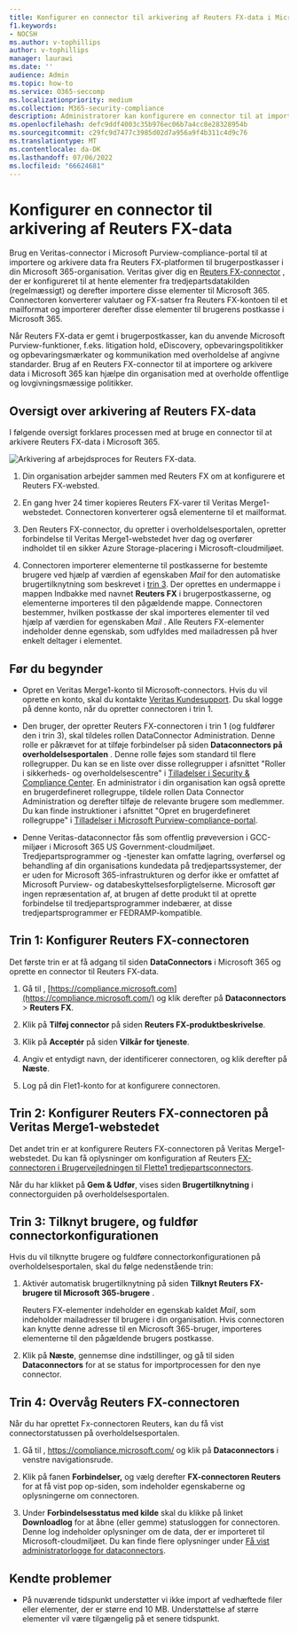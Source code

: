 ```yaml
---
title: Konfigurer en connector til arkivering af Reuters FX-data i Microsoft 365
f1.keywords:
- NOCSH
ms.author: v-tophillips
author: v-tophillips
manager: laurawi
ms.date: ''
audience: Admin
ms.topic: how-to
ms.service: O365-seccomp
ms.localizationpriority: medium
ms.collection: M365-security-compliance
description: Administratorer kan konfigurere en connector til at importere og arkivere Reuters FX-data fra Veritas til Microsoft 365. Med denne connector kan du arkivere data fra tredjepartsdatakilder i Microsoft 365. Når du har arkiveret disse data, kan du bruge funktioner til overholdelse af angivne standarder, f.eks. juridisk bevarelse, indholdssøgning og opbevaringspolitikker til at administrere tredjepartsdata.
ms.openlocfilehash: defc9ddf4003c35b976ec06b7a4cc8e28328954b
ms.sourcegitcommit: c29fc9d7477c3985d02d7a956a9f4b311c4d9c76
ms.translationtype: MT
ms.contentlocale: da-DK
ms.lasthandoff: 07/06/2022
ms.locfileid: "66624681"
---
```

# <a name="set-up-a-connector-to-archive-reuters-fx-data"></a>Konfigurer en connector til arkivering af Reuters FX-data

Brug en Veritas-connector i Microsoft Purview-compliance-portal til at importere og arkivere data fra Reuters FX-platformen til brugerpostkasser i din Microsoft 365-organisation. Veritas giver dig en [Reuters FX-connector](https://globanet.com/reuters-fx/) , der er konfigureret til at hente elementer fra tredjepartsdatakilden (regelmæssigt) og derefter importere disse elementer til Microsoft 365. Connectoren konverterer valutaer og FX-satser fra Reuters FX-kontoen til et mailformat og importerer derefter disse elementer til brugerens postkasse i Microsoft 365.

Når Reuters FX-data er gemt i brugerpostkasser, kan du anvende Microsoft Purview-funktioner, f.eks. litigation hold, eDiscovery, opbevaringspolitikker og opbevaringsmærkater og kommunikation med overholdelse af angivne standarder. Brug af en Reuters FX-connector til at importere og arkivere data i Microsoft 365 kan hjælpe din organisation med at overholde offentlige og lovgivningsmæssige politikker.

## <a name="overview-of-archiving-reuters-fx-data"></a>Oversigt over arkivering af Reuters FX-data

I følgende oversigt forklares processen med at bruge en connector til at arkivere Reuters FX-data i Microsoft 365.

![Arkivering af arbejdsproces for Reuters FX-data.](../media/ReutersFXConnectorWorkflow.png)

1. Din organisation arbejder sammen med Reuters FX om at konfigurere et Reuters FX-websted.

2. En gang hver 24 timer kopieres Reuters FX-varer til Veritas Merge1-webstedet. Connectoren konverterer også elementerne til et mailformat.

3. Den Reuters FX-connector, du opretter i overholdelsesportalen, opretter forbindelse til Veritas Merge1-webstedet hver dag og overfører indholdet til en sikker Azure Storage-placering i Microsoft-cloudmiljøet.

4. Connectoren importerer elementerne til postkasserne for bestemte brugere ved hjælp af værdien af egenskaben *Mail* for den automatiske brugertilknytning som beskrevet i [trin 3](#step-3-map-users-and-complete-the-connector-setup). Der oprettes en undermappe i mappen Indbakke med navnet **Reuters FX** i brugerpostkasserne, og elementerne importeres til den pågældende mappe. Connectoren bestemmer, hvilken postkasse der skal importeres elementer til ved hjælp af værdien for egenskaben *Mail* . Alle Reuters FX-elementer indeholder denne egenskab, som udfyldes med mailadressen på hver enkelt deltager i elementet.

## <a name="before-you-begin"></a>Før du begynder

- Opret en Veritas Merge1-konto til Microsoft-connectors. Hvis du vil oprette en konto, skal du kontakte [Veritas Kundesupport](https://globanet.com/contact-us). Du skal logge på denne konto, når du opretter connectoren i trin 1.

- Den bruger, der opretter Reuters FX-connectoren i trin 1 (og fuldfører den i trin 3), skal tildeles rollen DataConnector Administration. Denne rolle er påkrævet for at tilføje forbindelser på siden **Dataconnectors på overholdelsesportalen** . Denne rolle føjes som standard til flere rollegrupper. Du kan se en liste over disse rollegrupper i afsnittet "Roller i sikkerheds- og overholdelsescentre" i [Tilladelser i Security & Compliance Center](../security/office-365-security/permissions-in-the-security-and-compliance-center.md#roles-in-the-security--compliance-center). En administrator i din organisation kan også oprette en brugerdefineret rollegruppe, tildele rollen Data Connector Administration og derefter tilføje de relevante brugere som medlemmer. Du kan finde instruktioner i afsnittet "Opret en brugerdefineret rollegruppe" i [Tilladelser i Microsoft Purview-compliance-portal](microsoft-365-compliance-center-permissions.md#create-a-custom-role-group).

- Denne Veritas-dataconnector fås som offentlig prøveversion i GCC-miljøer i Microsoft 365 US Government-cloudmiljøet. Tredjepartsprogrammer og -tjenester kan omfatte lagring, overførsel og behandling af din organisations kundedata på tredjepartssystemer, der er uden for Microsoft 365-infrastrukturen og derfor ikke er omfattet af Microsoft Purview- og databeskyttelsesforpligtelserne. Microsoft gør ingen repræsentation af, at brugen af dette produkt til at oprette forbindelse til tredjepartsprogrammer indebærer, at disse tredjepartsprogrammer er FEDRAMP-kompatible.

## <a name="step-1-set-up-the-reuters-fx-connector"></a>Trin 1: Konfigurer Reuters FX-connectoren

Det første trin er at få adgang til siden **DataConnectors** i Microsoft 365 og oprette en connector til Reuters FX-data.

1. Gå til , [https://compliance.microsoft.com](https://compliance.microsoft.com/) og klik derefter på **Dataconnectors** > **Reuters FX**.

2. Klik på **Tilføj connector** på siden **Reuters FX-produktbeskrivelse**.

3. Klik på **Acceptér** på siden **Vilkår for tjeneste**.

4. Angiv et entydigt navn, der identificerer connectoren, og klik derefter på **Næste**.

5. Log på din Flet1-konto for at konfigurere connectoren.

## <a name="step-2-configure-the-reuters-fx-connector-on-the-veritas-merge1-site"></a>Trin 2: Konfigurer Reuters FX-connectoren på Veritas Merge1-webstedet

Det andet trin er at konfigurere Reuters FX-connectoren på Veritas Merge1-webstedet. Du kan få oplysninger om konfiguration af Reuters [FX-connectoren i Brugervejledningen til Flette1 tredjepartsconnectors](https://docs.ms.merge1.globanetportal.com/Merge1%20Third-Party%20Connectors%20Reuters%20FX%20User%20Guide%20.pdf).

Når du har klikket på **Gem & Udfør**, vises siden **Brugertilknytning** i connectorguiden på overholdelsesportalen.

## <a name="step-3-map-users-and-complete-the-connector-setup"></a>Trin 3: Tilknyt brugere, og fuldfør connectorkonfigurationen

Hvis du vil tilknytte brugere og fuldføre connectorkonfigurationen på overholdelsesportalen, skal du følge nedenstående trin:

1. Aktivér automatisk brugertilknytning på siden **Tilknyt Reuters FX-brugere til Microsoft 365-brugere** .

   Reuters FX-elementer indeholder en egenskab kaldet *Mail*, som indeholder mailadresser til brugere i din organisation. Hvis connectoren kan knytte denne adresse til en Microsoft 365-bruger, importeres elementerne til den pågældende brugers postkasse.

2. Klik på **Næste**, gennemse dine indstillinger, og gå til siden **Dataconnectors** for at se status for importprocessen for den nye connector.

## <a name="step-4-monitor-the-reuters-fx-connector"></a>Trin 4: Overvåg Reuters FX-connectoren

Når du har oprettet Fx-connectoren Reuters, kan du få vist connectorstatussen på overholdelsesportalen.

1. Gå til , <https://compliance.microsoft.com/> og klik på **Dataconnectors** i venstre navigationsrude.

2. Klik på fanen **Forbindelser,** og vælg derefter **FX-connectoren Reuters** for at få vist pop op-siden, som indeholder egenskaberne og oplysningerne om connectoren.

3. Under **Forbindelsesstatus med kilde** skal du klikke på linket **Downloadlog** for at åbne (eller gemme) statusloggen for connectoren. Denne log indeholder oplysninger om de data, der er importeret til Microsoft-cloudmiljøet. Du kan finde flere oplysninger under [Få vist administratorlogge for dataconnectors](data-connector-admin-logs.md).

## <a name="known-issues"></a>Kendte problemer

- På nuværende tidspunkt understøtter vi ikke import af vedhæftede filer eller elementer, der er større end 10 MB. Understøttelse af større elementer vil være tilgængelig på et senere tidspunkt.